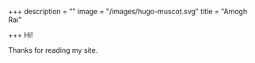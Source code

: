 +++
description = ""
image = "/images/hugo-muscot.svg"
title = "Amogh Rai"

+++
Hi!

Thanks for reading my site. 
